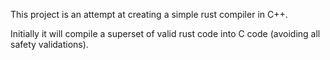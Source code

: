 
This project is an attempt at creating a simple rust compiler in C++.

Initially it will compile a superset of valid rust code into C code (avoiding all safety validations).

